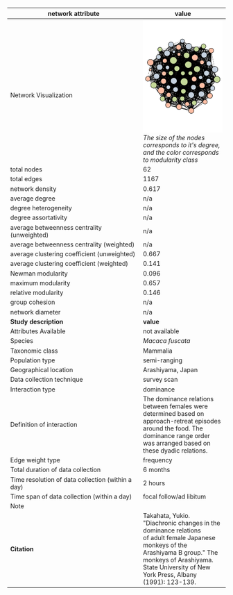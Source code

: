 network attribute|value
---|---
<img width=2500> Network Visualization | ![NetworkImage](/Networks/Visualizations/macaque_takahata_dominance.png) *The size of the nodes corresponds to it's degree, and the color corresponds to modularity class*
total nodes|62
total edges|1167
network density|0.617
average degree|n/a
degree heterogeneity|n/a
degree assortativity|n/a
average betweenness centrality (unweighted)|n/a
average betweenness centrality (weighted)|n/a
average clustering coefficient (unweighted)|0.667
average clustering coefficient (weighted)|0.141
Newman modularity|0.096
maximum modularity|0.657
relative modularity|0.146
group cohesion|n/a
network diameter|n/a
**Study description**|**value**
Attributes Available|not available
Species|*Macaca fuscata*
Taxonomic class|Mammalia
Population type|semi-ranging
Geographical location|Arashiyama, Japan
Data collection technique|survey scan
Interaction type|dominance
Definition of interaction|The dominance relations between females were determined based on approach-retreat episodes around the food. The dominance range order was arranged based on these dyadic relations.
Edge weight type|frequency
Total duration of data collection|6 months
Time resolution of data collection (within a day)|2 hours
Time span of data collection (within a day)|focal follow/ad libitum
Note|
**Citation** | Takahata, Yukio. "Diachronic changes in the dominance relations <br> of adult female Japanese monkeys of the <br> Arashiyama B group." The monkeys of Arashiyama. <br> State University of New York Press, Albany <br> (1991): 123-139.
